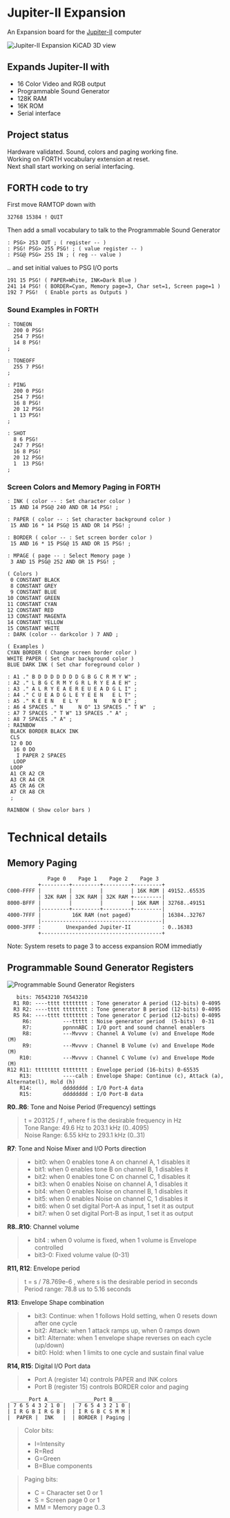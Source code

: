# Jupiter-II Expansion
An Expansion board for the [Jupiter-II](https://github.com/ricaflops/Jupiter-II) computer

![Jupiter-II Expansion KiCAD 3D view](Jupiter-II_expansion.jpg)

## Expands Jupiter-II with
- 16 Color Video and RGB output
- Programmable Sound Generator
- 128K RAM
- 16K ROM
- Serial interface

## Project status
Hardware validated. Sound, colors and paging working fine.<br/>
Working on FORTH vocabulary extension at reset.<br/>
Next shall start working on serial interfacing.

## FORTH code to try
First move RAMTOP down with
```
32768 15384 ! QUIT
```
Then add a small vocabulary to talk to the Programmable Sound Generator
```
: PSG> 253 OUT ; ( register -- )
: PSG! PSG> 255 PSG! ; ( value register -- )
: PSG@ PSG> 255 IN ; ( reg -- value )
```
.. and set initial values to PSG I/O ports
```
191 15 PSG! ( PAPER=White, INK=Dark Blue )
241 14 PSG! ( BORDER=Cyan, Memory page=3, Char set=1, Screen page=1 )
192 7 PSG!  ( Enable ports as Outputs )
```
### Sound Examples in FORTH
```
: TONEON
  200 0 PSG!
  254 7 PSG!
  14 8 PSG!
;

: TONEOFF
  255 7 PSG!
;

: PING
  200 0 PSG!
  254 7 PSG!
  16 8 PSG!
  20 12 PSG!
  1 13 PSG!
;

: SHOT
  8 6 PSG!
  247 7 PSG!
  16 8 PSG!
  20 12 PSG!
  1  13 PSG!
;
```
### Screen Colors and Memory Paging in FORTH
```
: INK ( color -- : Set character color )
 15 AND 14 PSG@ 240 AND OR 14 PSG! ;

: PAPER ( color -- : Set character background color )
 15 AND 16 * 14 PSG@ 15 AND OR 14 PSG! ;
 
: BORDER ( color -- : Set screen border color )
 15 AND 16 * 15 PSG@ 15 AND OR 15 PSG! ;

: MPAGE ( page -- : Select Memory page )
 3 AND 15 PSG@ 252 AND OR 15 PSG! ;

( Colors )
 0 CONSTANT BLACK
 8 CONSTANT GREY
 9 CONSTANT BLUE
10 CONSTANT GREEN
11 CONSTANT CYAN
12 CONSTANT RED
13 CONSTANT MAGENTA
14 CONSTANT YELLOW
15 CONSTANT WHITE
: DARK (color -- darkcolor ) 7 AND ;

( Examples )
CYAN BORDER ( Change screen border color )
WHITE PAPER ( Set char background color )
BLUE DARK INK ( Set char foreground color ) 

: A1 ." B D D D D D D D G B G C R M Y W" ;
: A2 ." L B G C R M Y G R L R Y E A E H" ;
: A3 ." A L R Y E A E R E U E A D G L I" ;
: A4 ." C U E A D G L E Y E E N   E L T" ;
: A5 ." K E E N   E L Y     N     N O E" ;
: A6 4 SPACES ." N     N O" 13 SPACES ." T W"  ;
: A7 7 SPACES ." T W" 13 SPACES ." A" ;
: A8 7 SPACES ." A" ;
: RAINBOW
 BLACK BORDER BLACK INK
 CLS
 12 0 DO
  16 0 DO
   I PAPER 2 SPACES
  LOOP
 LOOP
 A1 CR A2 CR
 A3 CR A4 CR
 A5 CR A6 CR
 A7 CR A8 CR
 ;
 
RAINBOW ( Show color bars )
```
# Technical details

## Memory Paging
```
             Page 0    Page 1    Page 2    Page 3
          +---------+---------+---------+---------+
C000-FFFF |         |         |         | 16K ROM | 49152..65535
          | 32K RAM | 32K RAM | 32K RAM +---------|
8000-BFFF |         |         |         | 16K RAM | 32768..49151
          |---------+---------+---------+---------|
4000-7FFF |          16K RAM (not paged)          | 16384..32767
          |---------------------------------------|
0000-3FFF :        Unexpanded Jupiter-II          : 0..16383
          +---------------------------------------+
```
Note: System resets to page 3 to access expansion ROM immediatly

## Programmable Sound Generator Registers
![Programmable Sound Generator Registers](psg_registers.png)
```
   bits: 76543210 76543210
  R1 R0: ----tttt tttttttt : Tone generator A period (12-bits) 0-4095
  R3 R2: ----tttt tttttttt : Tone generator B period (12-bits) 0-4095
  R5 R4: ----tttt tttttttt : Tone generator C period (12-bits) 0-4095
     R6:          ---ttttt : Noise generator period  (5-bits)  0-31
     R7:          ppnnnABC : I/O port and sound channel enablers
     R8:          ---Mvvvv : Channel A Volume (v) and Envelope Mode (M)
     R9:          ---Mvvvv : Channel B Volume (v) and Envelope Mode (M)
    R10:          ---Mvvvv : Channel C Volume (v) and Envelope Mode (M)
R12 R11: tttttttt tttttttt : Envelope period (16-bits) 0-65535
    R13:          ----calh : Envelope Shape: Continue (c), Attack (a), Alternate(l), Hold (h)
    R14:          dddddddd : I/O Port-A data
    R15:          dddddddd : I/O Port-B data
```
**R0..R6**: Tone and Noise Period (Frequency) settings<br/>

> t = 203125 / f , where f is the desirable frequency in Hz<br/>
> Tone Range: 49.6 Hz to 203.1 kHz (0..4095)<br/>
> Noise Range: 6.55 kHz to 293.1 kHz (0..31)<br/>

**R7**: Tone and Noise Mixer and I/O Ports direction<br/>
> - bit0: when 0 enables tone A on channel A, 1 disables it
> - bit1: when 0 enables tone B on channel B, 1 disables it
> - bit2: when 0 enables tone C on channel C, 1 disables it
> - bit3: when 0 enables Noise on channel A, 1 disables it
> - bit4: when 0 enables Noise on channel B, 1 disables it
> - bit5: when 0 enables Noise on channel C, 1 disables it
> - bit6: when 0 set digital Port-A as input, 1 set it as output
> - bit7: when 0 set digital Port-B as input, 1 set it as output<br/>

**R8..R10**: Channel volume<br/>
> - bit4  : when 0 volume is fixed, when 1 volume is Envelope controlled
> - bit3-0: Fixed volume value (0-31)<br/>

**R11, R12**: Envelope period<br/>

 > t = s / 78.769e-6 , where s is the desirable period in seconds<br/>
 > Period range: 78.8 us to 5.16 seconds<br/>

**R13**: Envelope Shape combination<br/>

> - bit3: Continue: when 1 follows Hold setting, when 0 resets down after one cycle
> - bit2: Attack: when 1 attack ramps up, when 0 ramps down
> - bit1: Alternate: when 1 envelope shape reverses on each cycle (up/down)
> - bit0: Hold: when 1 limits to one cycle and sustain final value<br/>

**R14, R15**: Digital I/O Port data<br/>
> - Port A (register 14) controls PAPER and INK colors
> - Port B (register 15) controls BORDER color and paging<br/>
```
 ______Port A_____    ______Port B_____
| 7 6 5 4 3 2 1 0 |  | 7 6 5 4 3 2 1 0 |
| I R G B I R G B |  | I R G B C S M M |
|  PAPER |  INK   |  | BORDER | Paging |
```
> Color bits: 
> - I=Intensity
> - R=Red
> - G=Green
> - B=Blue components<br/>

> Paging bits:
> - C = Character set 0 or 1 
> - S = Screen page 0 or 1 
> - MM = Memory page 0..3<br/>
